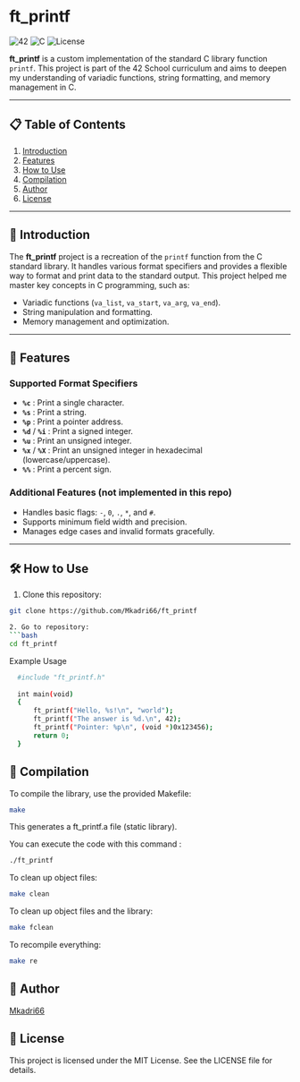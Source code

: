 # ft_printf

![42](https://img.shields.io/badge/42-School-blue)
![C](https://img.shields.io/badge/Language-C-green)
![License](https://img.shields.io/badge/License-MIT-yellow)

**ft_printf** is a custom implementation of the standard C library function `printf`. This project is part of the 42 School curriculum and aims to deepen my understanding of variadic functions, string formatting, and memory management in C.

---

## 📋 Table of Contents

1. [Introduction](#-introduction)
2. [Features](#-features)
3. [How to Use](#-how-to-use)
4. [Compilation](#-compilation)
5. [Author](#-author)
6. [License](#-license)

---

## 🌟 Introduction

The **ft_printf** project is a recreation of the `printf` function from the C standard library. It handles various format specifiers and provides a flexible way to format and print data to the standard output. This project helped me master key concepts in C programming, such as:

- Variadic functions (`va_list`, `va_start`, `va_arg`, `va_end`).
- String manipulation and formatting.
- Memory management and optimization.

---

## 📜 Features

### Supported Format Specifiers

- **`%c`** : Print a single character.
- **`%s`** : Print a string.
- **`%p`** : Print a pointer address.
- **`%d`** / **`%i`** : Print a signed integer.
- **`%u`** : Print an unsigned integer.
- **`%x`** / **`%X`** : Print an unsigned integer in hexadecimal (lowercase/uppercase).
- **`%%`** : Print a percent sign.

### Additional Features (not implemented in this repo)

- Handles basic flags: `-`, `0`, `.`, `*`, and `#`.
- Supports minimum field width and precision.
- Manages edge cases and invalid formats gracefully.

---

## 🛠 How to Use

1. Clone this repository:
 ```bash
 git clone https://github.com/Mkadri66/ft_printf

2. Go to repository:
```bash
cd ft_printf
```
Example Usage
```bash
  #include "ft_printf.h"
 
  int main(void)
  {
      ft_printf("Hello, %s!\n", "world");
      ft_printf("The answer is %d.\n", 42);
      ft_printf("Pointer: %p\n", (void *)0x123456);
      return 0;
  }
```

## 🔧 Compilation 

To compile the library, use the provided Makefile:
  ```bash
  make
  ```
    
This generates a ft_printf.a file (static library).

You can execute the code with this command : 
  ```bash
  ./ft_printf
  ```

To clean up object files:
   ```bash
   make clean
   ```

To clean up object files and the library:
   ```bash
   make fclean
   ```
    
To recompile everything:
   ```bash
   make re
   ```

## 👤 Author
 [Mkadri66](https://github.com/Mkadri66)

## 📄 License
This project is licensed under the MIT License. See the LICENSE file for details.
     
